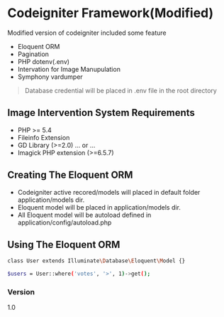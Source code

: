 # Codeigniter Framework(Modified)

Modified version of codeigniter included some feature

  - Eloquent ORM
  - Pagination
  - PHP dotenv(.env)
  - Intervation for Image Manupulation
  - Symphony vardumper

> Database credential will be placed in .env file in the root directory 

## Image Intervention System Requirements

   - PHP >= 5.4
   - Fileinfo Extension
   - GD Library (>=2.0) … or …
   - Imagick PHP extension (>=6.5.7)

## Creating The Eloquent ORM
  - Codeigniter active recored/models will placed in default folder application/models dir.
  - Eloquent model will be placed in application/models dir.
  - All Eloquent model will be autoload defined in application/config/autoload.php

## Using The Eloquent ORM
```sh
class User extends Illuminate\Database\Eloquent\Model {}

$users = User::where('votes', '>', 1)->get();
```

### Version
1.0
